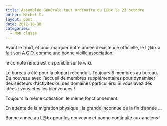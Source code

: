 ```yaml
---
title: Assemblée Générale tout ordinaire du L@bx le 23 octobre
author: Michel-S.
layout: post
date: 2012-10-30
categories:
  - Non classé
---
```

Avant le froid, et pour marquer notre année d&rsquo;existence officielle, le L@bx a fait son A.G.O. comme une bonne vieille association.

le compte rendu est disponible sur le wiki.

Le bureau a été pour la plupart reconduit. Toujours 6 membres au bureau. Du nouveau avec l&rsquo;accueil de membres supplémentaires pour dynamiser des secteurs d&rsquo;activités ou des domaines particuliers. Si vous avez des idées : vous etes les bienvenues !

Toujours la même cotisation, le même fonctionnement.

En attente de la migration physique : la grande inconnue de la fin d&rsquo;année &#8230;

Bonne année au L@bx pour les nouveaux et bonne continuité aux anciens !

&nbsp;

&nbsp;
